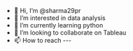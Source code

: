 - 👋 Hi, I’m @sharma29pr
- 👀 I’m interested in data analysis
- 🌱 I’m currently learning python
- 💞️ I’m looking to collaborate on Tableau 
- 📫 How to reach ---

<!---
sharma29pr/sharma29pr is a ✨ special ✨ repository because its `README.md` (this file) appears on your GitHub profile.
You can click the Preview link to take a look at your changes.
--->
